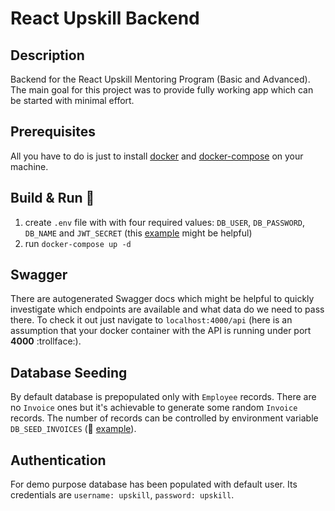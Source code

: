 # React Upskill Backend

## Description

Backend for the React Upskill Mentoring Program (Basic and Advanced). The main goal for this project was to provide fully working app which can be started with minimal effort.

## Prerequisites

All you have to do is just to install [docker](https://docs.docker.com/get-docker/) and [docker-compose](https://docs.docker.com/compose/install/) on your machine.

## Build & Run  :construction_worker:

  1. create `.env` file with with four required values: `DB_USER`, `DB_PASSWORD`, `DB_NAME` and `JWT_SECRET` (this [example](./.env.example) might be helpful)
  2. run `docker-compose up -d`

## Swagger

There are autogenerated Swagger docs which might be helpful to quickly investigate which endpoints are available and what data do we need to pass there. To check it out just navigate to `localhost:4000/api` (here is an assumption that your docker container with the API is running under port **4000** :trollface:).

## Database Seeding

By default database is prepopulated only with `Employee` records. There are no `Invoice` ones but it's achievable to generate some random `Invoice` records. The number of records can be controlled by environment variable `DB_SEED_INVOICES` (:eyes: [example](./.env.example)).

## Authentication

For demo purpose database has been populated with default user. Its credentials are `username: upskill`, `password: upskill`.
